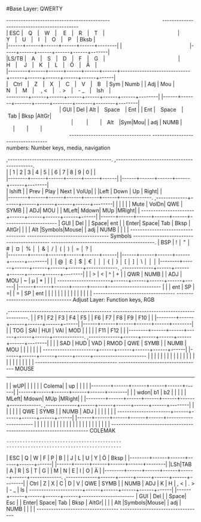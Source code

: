 


   #Base Layer: QWERTY
 
 -------------------------------------------&emsp;&emsp;&emsp;&emsp;&emsp;&emsp;&emsp;&emsp;&emsp;&emsp;------------------------------------------- <br/>
  | ESC&nbsp;|&emsp;Q&emsp;|&emsp;W&emsp;| &emsp;E&emsp;|&emsp;R&emsp;|&emsp;T&emsp;|&emsp;  &emsp;  &emsp; &emsp; &emsp; &emsp; &emsp;&emsp;&emsp;&emsp;&emsp;&emsp;                          |&emsp;Y&emsp;|&emsp;U&emsp;|&emsp;I&emsp;|&emsp;O&emsp;|&emsp;P&emsp;|&nbsp;Bksb&nbsp;|<br/>
  |------+------+------+------+------+--------|&nbsp;|&nbsp;&emsp;  &emsp;  &emsp; &emsp; &emsp; &emsp; &emsp;&emsp;&emsp;&emsp;&emsp;|-----+------+------+------+------+-------| <br/>
 |LS/TB&nbsp;|&emsp;A&emsp;|&emsp;S&emsp;|&emsp;D&emsp;|&emsp;F&emsp;|&emsp;G&emsp;| &emsp;  &emsp;  &emsp;&emsp;&emsp;&emsp;&emsp;&emsp; &emsp; &emsp; &emsp; &emsp;|&emsp;H&emsp;| &emsp;J&emsp;|&emsp;K&emsp;|&emsp;L&emsp;|&emsp;Ö&emsp;|&emsp;Ä&emsp;| <br/>
  |--------+------+------+------+------+------+-----------------------------+------+------+------+------+------+------| <br/>
 |&emsp;Ctrl&emsp;|&emsp;Z&emsp;|&emsp;X&emsp;|&emsp;C&emsp;|&emsp;V&emsp;|&emsp;B&emsp;|&nbsp;Sym&nbsp;|&nbsp;Numb&nbsp;| |&nbsp;Adj&nbsp;|&nbsp;Mou&nbsp;|   &emsp;N&emsp;|&emsp;M&emsp;|&emsp; , <&emsp;|&emsp;. >&emsp;|&emsp;- _&emsp;|&emsp;lsh&emsp;| <br/>
   ---------+------+------+------+------+------+------+--------|   |------+-------+-------+------+--------+-------+--------+--------|<br/>
&emsp;&emsp;&emsp;&nbsp;&emsp;&emsp;&nbsp;&emsp;&emsp;&nbsp;&emsp;&emsp;&nbsp;|&nbsp;GUI&nbsp;|&nbsp;Del&nbsp;|&nbsp;Alt&nbsp;|&emsp;Space&emsp;|&nbsp;Ent&nbsp;| |&nbsp;Ent&nbsp;|&emsp;Space&emsp;| &nbsp;Tab&nbsp;|&nbsp;Bksp&nbsp;|AltGr| <br/>
&emsp;&emsp;&emsp;&emsp;&nbsp;&emsp;&nbsp;&emsp;&emsp;&nbsp;&emsp;&emsp;&nbsp;&emsp;&emsp;&nbsp;| &emsp;&nbsp;&emsp;|&emsp;&nbsp;&emsp;|&emsp;Alt&emsp;|Sym|Mou| | adj | NUMB |&emsp;&nbsp;&emsp;|&emsp;&nbsp;&emsp;|&emsp;&nbsp;&emsp;| <br/>
 &emsp;&emsp;&emsp;&emsp;&emsp;&emsp;&emsp;&emsp;&emsp;&emsp;&emsp;&emsp;----------------------------------    ----------------------------------  <br/>
  numbers: Number keys, media, navigation
 
 ,-------------------------------------------.                              ,-------------------------------------------. <br/>
  |        |   1  |  2   |  3   |  4   |  5   |                              |  6   |  7   |  8   |  9   |  0   |        | <br/>
  |--------+------+------+------+------+------|                              |------+------+------+------+------+--------| <br/>
  |   lshift   |      | Prev | Play | Next | VolUp|                          |      |Left | Down | Up   | Right|         | <br/>
  |--------+------+------+------+------+------+-------------.  ,-------------+------+------+------+------+------+--------|
  |        |      |      |      | Mute | VolDn| QWE |  SYMB |  | ADJ| MOU  |        | MLeft| Mdown| MUp  |MRight|        |
   ----------------------+------+------+------+------+------|  |------+------+------+------+------+---------------------- 
                         | GUI  | Del  |      | Space|  ent |  | Enter| Space| Tab  | Bksp | AltGr|
                         |      |      | Alt  |Symbols|Mouse|  | adj | NUMB |      |      |      |
                          ----------------------------------    ---------------------------------- 
 Symbols
   -------------------------------------------                                -------------------------------------------.
  |   BSP  |  !   │  "  │   #  │   ¤  │   %  │                               │  &   │    / │   (  │   )  │  =   │    ?   │    
  |--------+------+------+------+------+------|                              |------+------+------+------+------+--------|
  │        |    @ │  £   │   $  │   €  │      │                              │  {   │  }   │  [   │    ] │   \  │   │    │ 
  |--------+------+------+------+------+------+-------------.  ,-------------+------+------+------+------+------+--------|
  |        |    > |   <  |  ^  |  +    |      |  QWR | NUMB |  |  ADJ |  MOU |  ~   |  µ   |   *  |      |      |        |
   ----------------------+------+------+------+------+------|  |------+------+------+------+------+----------------------
                         |      |      |  ent |  SP   |  =|    |  =   |  SP  |   ent   |      |      |
                         |      |      |      |       |   |    |      |      |         |      |      |
                          ----------------------------------   ---------------------------------- 
  Adjust Layer: Function keys, RGB
 
  ,-------------------------------------------                                -------------------------------------------.
  |        | F1   |  F2  | F3   | F4   | F5   |                              | F6   | F7   |  F8  | F9   | F10  |        |
  |--------+------+------+------+------+------|                              |------+------+------+------+------+--------|
  |        | TOG  | SAI  | HUI  | VAI  | MOD  |                              |      |      |      | F11  | F12  |        |
  |--------+------+------+------+------+------+-------------.  ,-------------+------+------+------+------+------+--------|
  |        |      | SAD  | HUD  | VAD  | RMOD |  QWE | SYMB |  | NUMB |  MOU |      |      |      |      |      |        |
   ----------------------+------+------+------+------+------|  |------+------+------+------+------+---------------------- 
                         |      |      |      |      |      |  |      |      |      |      |      |
                         |      |      |      |      |      |  |      |      |      |      |      |
                          ----------------------------------    ----------------------------------
   MOUSE
  
   -------------------------------------------                                 ------------------------------------------- 
   |        |   wUP|      |      |      |      |                              |  Colema|    |  up  |      |      |        |
   |--------+------+------+------+------+------|                              |------+------+------+------+------+--------|
   |        |  wdon| b1   |  b2  |      |      |                              |      | MLeft| Mdown| MUp  |MRight|        |
   |--------+------+------+------+------+------+-------------.  ,-------------+------+------+------+------+------+--------|
   |        |      |      |      |      |        QWE | SYMB |  | NUMB |  ADJ |       |      |      |      |      |        |
   ----------------------+------+------+------+------+------|  |------+------+------+------+------+---------------------- 
                          |      |      |      |      |      |  |      |      |      |      |      |
                          |      |      |      |      |      |  |      |      |      |      |      |
                           ----------------------------------    ---------------------------------- 
  COLEMAK
  
    -------------------------------------------                                ------------------------------------------- 
   |  ESC   |   Q  |  W   |   F  |   P  |  B   |                              |   J  |   L  |   U  |   Y  |  Ö   |  Bksp  |
   |--------+------+------+------+------+------|                              |------+------+------+------+------+--------|
   |LSh|TAB |  A   |   R  |   S  |   T  |  G   |                              |   M  |   N  |  E   |   I  |  O   |   Ä    |
   |--------+------+------+------+------+------+-------------.  ,-------------+------+------+------+------+------+--------|
   |  Ctrl  |   Z  |   X  |   C  |   D  |  V   | QWE | SYMB |  | NUMB |  ADJ  |   K  |   H  | , < | . >   |  - _   |  ls  |
   ----------------------+------+------+------+------+------|  |------+------+------+------+------+---------------------- 
                        | GUI  | Del  |      | Space| Esc  |  | Enter| Space| Tab  | Bksp | AltGr|
                        |      |      | Alt  |Symbols|Mouse|  | adj | NUMB |      |      |      |
                         ----------------------------------    ----------------------------------
